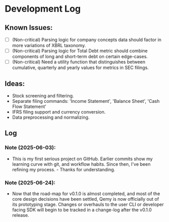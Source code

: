 # Development Log

## Known Issues:

- [ ] (Non-critical) Parsing logic for company concepts data should factor in more variations of XBRL taxonomy.
- [ ] (Non-critical) Parsing logic for Total Debt metric should combine components of long and short-term debt on certain edge-cases. 
- [ ] (Non-critical) Need a utility function that distinguishes between cumulative, quarterly and yearly values for metrics in SEC filings.

## Ideas:

- Stock screening and filtering.
- Separate filing commands: 'Income Statement', 'Balance Sheet', 'Cash Flow Statement' 
- IFRS filing support and currency conversion. 
- Data preprocessing and normalizing. 

## Log

### Note (2025-06-03):

- This is my first serious project on GitHub. Earlier commits show my learning curve with git, and workflow habits. Since then, I've been refining my process. - Thanks for understanding.

### Note (2025-06-24):

- Now that the road-map for v0.1.0 is almost completed, and most of the core design decisions have been settled, Qemy is now officially out of its prototyping stage. Changes or overhauls to the user CLI or developer facing SDK will begin to be tracked in a change-log after the v0.1.0 release.

